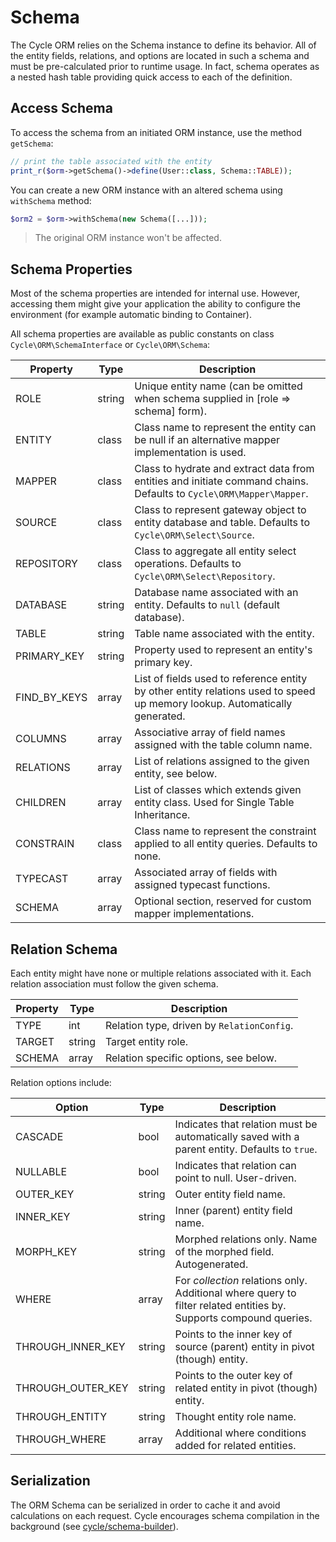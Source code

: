 # Schema
The Cycle ORM relies on the Schema instance to define its behavior. All of the entity fields, relations, and options are
located in such a schema and must be pre-calculated prior to runtime usage. In fact, schema operates as a nested hash table providing quick access to each of the definition.

## Access Schema
To access the schema from an initiated ORM instance, use the method `getSchema`:

```php
// print the table associated with the entity
print_r($orm->getSchema()->define(User::class, Schema::TABLE));
```

You can create a new ORM instance with an altered schema using `withSchema` method:

```php
$orm2 = $orm->withSchema(new Schema([...]));
```

> The original ORM instance won't be affected.

## Schema Properties
Most of the schema properties are intended for internal use. However, accessing them might give your application the ability to configure the environment (for example automatic binding to Container).

All schema properties are available as public constants on class `Cycle\ORM\SchemaInterface` or `Cycle\ORM\Schema`:

Property | Type   | Description
---      | ---    | ---
ROLE     | string | Unique entity name (can be omitted when schema supplied in [role => schema] form).
ENTITY   | class  | Class name to represent the entity can be null if an alternative mapper implementation is used.
MAPPER   | class  | Class to hydrate and extract data from entities and initiate command chains. Defaults to `Cycle\ORM\Mapper\Mapper`.
SOURCE    | class | Class to represent gateway object to entity database and table. Defaults to `Cycle\ORM\Select\Source`.
REPOSITORY | class | Class to aggregate all entity select operations. Defaults to `Cycle\ORM\Select\Repository`.
DATABASE   | string | Database name associated with an entity. Defaults to `null` (default database).
TABLE       | string | Table name associated with the entity.
PRIMARY_KEY | string | Property used to represent an entity's primary key.
FIND_BY_KEYS | array | List of fields used to reference entity by other entity relations used to speed up memory lookup. Automatically generated.
COLUMNS      | array | Associative array of field names assigned with the table column name.
RELATIONS    | array | List of relations assigned to the given entity, see below.
CHILDREN     | array | List of classes which extends given entity class. Used for Single Table Inheritance.
CONSTRAIN    | class | Class name to represent the constraint applied to all entity queries. Defaults to none.
TYPECAST     | array | Associated array of fields with assigned typecast functions.
SCHEMA       | array | Optional section, reserved for custom mapper implementations.

## Relation Schema
Each entity might have none or multiple relations associated with it. Each relation association must follow the given schema.

Property | Type   | Description
---      | ---    | ---
TYPE     | int    | Relation type, driven by `RelationConfig`.
TARGET   | string | Target entity role.
SCHEMA   | array  | Relation specific options, see below.

Relation options include:

Option | Type   | Description
---      | ---    | ---
CASCADE   | bool | Indicates that relation must be automatically saved with a parent entity. Defaults to `true`.
NULLABLE  | bool | Indicates that relation can point to null. User-driven.
OUTER_KEY | string | Outer entity field name.
INNER_KEY | string | Inner (parent) entity field name.
MORPH_KEY | string | Morphed relations only. Name of the morphed field. Autogenerated.
WHERE | array | For *collection* relations only. Additional where query to filter related entities by. Supports compound queries.
THROUGH_INNER_KEY | string | Points to the inner key of source (parent) entity in pivot (though) entity.
THROUGH_OUTER_KEY | string | Points to the outer key of related entity in pivot (though) entity.
THROUGH_ENTITY   | string | Thought entity role name.
THROUGH_WHERE   | array | Additional where conditions added for related entities.

## Serialization
The ORM Schema can be serialized in order to cache it and avoid calculations on each request. Cycle encourages schema compilation in
the background (see [cycle/schema-builder](https://github.com/cycle/schema-builder)).
